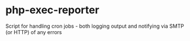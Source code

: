 # php-exec-reporter
Script for handling cron jobs - both logging output and notifying via SMTP (or HTTP) of any errors
